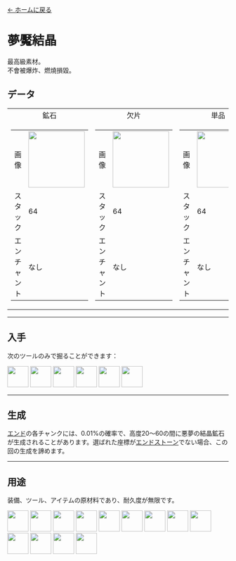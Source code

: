 [← ホームに戻る](../)
# 夢魘結晶
最高級素材。  
不會被爆炸、燃燒損毀。

## データ
<table>
    <tr>
        <td align="center">鉱石</td>
        <td align="center">欠片</td>
        <td align="center">単品</td>
    </tr>
    <tr>
        <td>
            <table>
                <tr><td align="end">画像</td><td><img src="https://i.imgur.com/5JcMq75.png" width="128"/></td></tr>
                <tr><td align="end">スタック</td><td>64</td></tr>
                <tr><td align="end">エンチャント</td><td>なし</td></tr>
            </table>
        </td>
        <td>
            <table>
                <tr><td align="end">画像</td><td><img src="https://i.imgur.com/VNWujqZ.png" width="128"/></td></tr>
                <tr><td align="end">スタック</td><td>64</td></tr>
                <tr><td align="end">エンチャント</td><td>なし</td></tr>
            </table>
        </td>
        <td>
            <table>
                <tr><td align="end">画像</td><td><img src="https://i.imgur.com/pivPa8U.png" width="128"/></td></tr>
                <tr><td align="end">スタック</td><td>64</td></tr>
                <tr><td align="end">エンチャント</td><td>なし</td></tr>
            </table>
        </td>
    </tr>
</table>

---

## 入手
次のツールのみで掘ることができます：

<a href="item/pickaxe.md"><img src="https://i.imgur.com/8Az4lnz.png" width="48"/></a>
<a href="item/pickaxe.md"><img src="https://i.imgur.com/JNU7eKp.png" width="48"/></a>
<a href="item/pickaxe.md"><img src="https://i.imgur.com/lHvmvzX.png" width="48"/></a>
<a href="item/fast_break_magic_wand.md"><img src="https://i.imgur.com/W49RaLU.png" width="48"/></a>
<a href="item/fast_break_magic_wand.md"><img src="https://i.imgur.com/wrtJ1c4.png" width="48"/></a>
<a href="item/fast_break_magic_wand.md"><img src="https://i.imgur.com/4tg5NLb.png" width="48"/></a>

---

## 生成
[エンド](https://minecraft.fandom.com/ja/wiki/エンド)の各チャンクには、0.01%の確率で、高度20〜60の間に悪夢の結晶鉱石が生成されることがあります。選ばれた座標が[エンドストーン](https://minecraft.fandom.com/ja/wiki/エンドストーン)でない場合、この回の生成を諦めます。

---

## 用途
装備、ツール、アイテムの原材料であり、耐久度が無限です。  

<a href="fast_break_magic_wand.md"><img src="https://i.imgur.com/4tg5NLb.png" width="48"/></a>
<a href="fast_fill_magic_wand.md"><img src="https://i.imgur.com/4wVjMpa.png" width="48"/></a>
<a href="pickaxe.md"><img src="https://i.imgur.com/lHvmvzX.png" width="48"/></a>
<a href="axe.md"><img src="https://i.imgur.com/1xabTbw.png" width="48"/></a>
<a href="bow.md"><img src="https://i.imgur.com/OpjZs4m.gif" width="48"/></a>
<a href="crossbow.md"><img src="https://i.imgur.com/MtEHX9B.gif" width="48"/></a>
<a href="sword.md"><img src="https://i.imgur.com/RV6EYFJ.png" width="48"/></a>
<a href="shovel.md"><img src="https://i.imgur.com/XzjEE1W.png" width="48"/></a>
<a href="hoe.md"><img src="https://i.imgur.com/v7lJRQe.png" width="48"/></a>
<a href="helmet.md"><img src="https://i.imgur.com/3TUXrLd.png" width="48"/></a>
<a href="chestplate.md"><img src="https://i.imgur.com/CKid2Sf.png" width="48"/></a>
<a href="leggings.md"><img src="https://i.imgur.com/IdCbNxt.png" width="48"/></a>
<a href="boots.md"><img src="https://i.imgur.com/JZu4crW.png" width="48"/></a>

